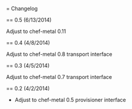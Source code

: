 = Changelog

== 0.5 (6/13/2014)

Adjust to chef-metal 0.11

== 0.4 (4/8/2014)

Adjust to chef-metal 0.8 transport interface

== 0.3 (4/5/2014)

Adjust to chef-metal 0.7 transport interface

== 0.2 (4/2/2014)

* Adjust to chef-metal 0.5 provisioner interface
